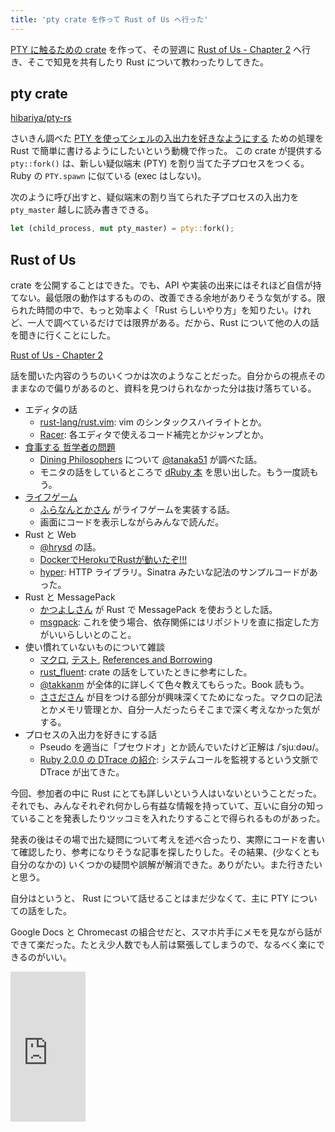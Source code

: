 ```yaml
---
title: 'pty crate を作って Rust of Us へ行った'
---
```


<a href="https://github.com/hibariya/pty-rs" target="_blank">PTY に触るための crate</a> を作って、その翌週に <a href="https://rust-of-us.doorkeeper.jp/events/26870" target="_blank">Rust of Us - Chapter 2</a> へ行き、そこで知見を共有したり Rust について教わったりしてきた。

## pty crate

<a href="https://github.com/hibariya/pty-rs" target="_blank">hibariya/pty-rs</a>

さいきん調べた [PTY を使ってシェルの入出力を好きなようにする](/articles/20150628/pty.html) ための処理を Rust で簡単に書けるようにしたいという動機で作った。
この crate が提供する `pty::fork()` は、新しい疑似端末 (PTY) を割り当てた子プロセスをつくる。Ruby の `PTY.spawn` に似ている (exec はしない)。

次のように呼び出すと、疑似端末の割り当てられた子プロセスの入出力を `pty_master` 越しに読み書きできる。

```rust
let (child_process, mut pty_master) = pty::fork();
```

## Rust of Us

crate を公開することはできた。でも、API や実装の出来にはそれほど自信が持てない。最低限の動作はするものの、改善できる余地がありそうな気がする。限られた時間の中で、もっと効率よく「Rust らしいやり方」を知りたい。けれど、一人で調べているだけでは限界がある。だから、Rust について他の人の話を聞きに行くことにした。

<a href="https://rust-of-us.doorkeeper.jp/events/26870" target="_blank">Rust of Us - Chapter 2</a>

話を聞いた内容のうちのいくつかは次のようなことだった。自分からの視点そのままなので偏りがあるのと、資料を見つけられなかった分は抜け落ちている。

* エディタの話
  * <a href="https://github.com/rust-lang/rust.vim" target="_blank">rust-lang/rust.vim</a>: vim のシンタックスハイライトとか。
  * <a href="https://github.com/phildawes/racer" target="_blank">Racer</a>: 各エディタで使えるコード補完とかジャンプとか。
* <a href="https://ja.wikipedia.org/wiki/%E9%A3%9F%E4%BA%8B%E3%81%99%E3%82%8B%E5%93%B2%E5%AD%A6%E8%80%85%E3%81%AE%E5%95%8F%E9%A1%8C" target="_blank">食事する 哲学者の問題</a>
  * <a href="https://doc.rust-lang.org/nightly/book/dining-philosophers.html" target="_blank">Dining Philosophers</a> について <a href="https://twitter.com/tanaka51" target="_blank">@tanaka51</a> が調べた話。
  * モニタの話をしているところで <a href="http://www.amazon.co.jp/gp/product/4274066096/ref=as_li_qf_sp_asin_il_tl?ie=UTF8&camp=247&creative=1211&creativeASIN=4274066096&linkCode=as2&tag=hibariya-22" target="_blank">dRuby 本</a> を思い出した。もう一度読もう。
* <a href="https://github.com/flada-auxv/game_of_life-rust" target="_blank">ライフゲーム</a>
  * <a href="https://twitter.com/flada_auxv" target="_blank">ふらなんとかさん</a> がライフゲームを実装する話。
  * 画面にコードを表示しながらみんなで読んだ。
* Rust と Web
  * <a href="https://twitter.com/hrysd" target="_blank">@hrysd</a> の話。
  * <a href="http://docs.hrysd.org/2015/05/11/rust_on_heroku_with_docker/" target="_blank">DockerでHerokuでRustが動いたぞ!!!</a>
  * <a href="https://github.com/hyperium/hyper" target="_blank">hyper</a>: HTTP ライブラリ。Sinatra みたいな記法のサンプルコードがあった。
* Rust と MessagePack
  * <a href="https://twitter.com/katsyoshi" target="_blank">かつよしさん</a> が Rust で MessagePack を使おうとした話。
  * <a href="https://crates.io/crates/msgpack" target="_blank">msgpack</a>: これを使う場合、依存関係にはリポジトリを直に指定した方がいいらしいとのこと。
* 使い慣れていないものについて雑談
  * <a href="https://doc.rust-lang.org/nightly/book/macros.html" target="_blank">マクロ</a>, <a href="https://doc.rust-lang.org/nightly/book/testing.html" target="_blank">テスト</a>, <a href="https://doc.rust-lang.org/nightly/book/references-and-borrowing.html" target="_blank">References and Borrowing</a>
  * <a href="https://github.com/takkanm/rust_fluent/" target="_blank">rust_fluent</a>: crate の話をしていたときに参考にした。
  * <a href="https://twitter.com/takkanm" target="_blank">@takkanm</a> が全体的に詳しくて色々教えてもらった。Book 読もう。
  * <a href="https://twitter.com/_ko1" target="_blank">ささださん</a> が目をつける部分が興味深くてためになった。マクロの記法とかメモリ管理とか、自分一人だったらそこまで深く考えなかった気がする。
* プロセスの入出力を好きにする話
  * Pseudo を適当に「プセウドオ」とか読んでいたけど正解は /ˈsjuːdəʊ/。
  * <a href="http://magazine.rubyist.net/?0041-200Special-dtrace" target="_blank">Ruby 2.0.0 の DTrace の紹介</a>: システムコールを監視するという文脈で DTrace が出てきた。

今回、参加者の中に Rust にとても詳しいという人はいないということだった。それでも、みんなそれぞれ何かしら有益な情報を持っていて、互いに自分の知っていることを発表したりツッコミを入れたりすることで得られるものがあった。

発表の後はその場で出た疑問について考えを述べ合ったり、実際にコードを書いて確認したり、参考になりそうな記事を探したりした。その結果、(少なくとも自分のなかの) いくつかの疑問や誤解が解消できた。ありがたい。また行きたいと思う。

自分はというと、 Rust について話せることはまだ少なくて、主に PTY についての話をした。

<script async class="speakerdeck-embed" data-id="ffb3b05105d749a48395ca8f1cdeaca4" data-ratio="1.77777777777778" src="//speakerdeck.com/assets/embed.js"></script>

Google Docs と Chromecast の組合せだと、スマホ片手にメモを見ながら話ができて楽だった。たとえ少人数でも人前は緊張してしまうので、なるべく楽にできるのがいい。

<iframe src="http://rcm-fe.amazon-adsystem.com/e/cm?t=hibariya-22&o=9&p=8&l=as1&asins=B00KGVN140&ref=qf_sp_asin_til&fc1=000000&IS2=1&lt1=_blank&m=amazon&lc1=0000FF&bc1=000000&bg1=FFFFFF&f=ifr" style="width:120px;height:240px;" scrolling="no" marginwidth="0" marginheight="0" frameborder="0"></iframe>
